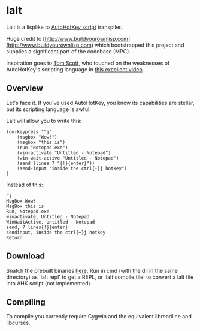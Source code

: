 # lalt
Lalt is a lisplike to [AutoHotKey script](http://ahkscript.org) transpiler.

Huge credit to [http://www.buildyourownlisp.com](http://www.buildyourownlisp.com) which bootstrapped this project and supplies a significant part of the codebase (MPC).

Inspiration goes to [Tom Scott](http://tomscott.com), who touched on the weaknesses of AutoHotKey's scripting language in [this excellent video](https://www.youtube.com/watch?v=lIFE7h3m40U).

## Overview
Let's face it. If you've used AutoHotKey, you know its capabilities are stellar, but its scripting language is awful.

Lalt will allow you to write this:

```
(on-keypress "^j"
    (msgbox "Wow!")
    (msgbox "this is")
    (run "Notepad.exe")
    (win-activate "Untitled - Notepad")
    (win-wait-active "Untitled - Notepad")
    (send (lines 7 "{!}{enter}"))
    (send-input "inside the ctrl{+}j hotkey")
)
```

Instead of this:

```
^j::
MsgBox Wow!
MsgBox this is
Run, Notepad.exe
winactivate, Untitled - Notepad
WinWaitActive, Untitled - Notepad
send, 7 lines{!}{enter}
sendinput, inside the ctrl{+}j hotkey
Return
```

## Download
Snatch the prebuilt binaries [here](https://github.com/ianremsen/lalt/releases/new). Run in cmd (with the dll in the same directory) as 'lalt repl' to get a REPL, or 'lalt compile file' to convert a lalt file into AHK script (not implemented)

## Compiling
To compile you currently require Cygwin and the equivalent libreadline and libcurses.
